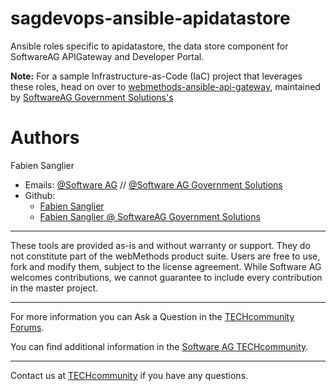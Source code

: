 # sagdevops-ansible-apidatastore

Ansible roles specific to apidatastore, the data store component for SoftwareAG APIGateway and Developer Portal.

**Note:**
For a sample Infrastructure-as-Code (IaC) project that leverages these roles, head on over to [webmethods-ansible-api-gateway](https://github.com/softwareag-government-solutions/webmethods-ansible-api-gateway), maintained by [SoftwareAG Government Solutions's](https://www.softwareaggov.com)

# Authors

Fabien Sanglier
- Emails: [@Software AG](mailto:fabien.sanglier@softwareag.com) // [@Software AG Government Solutions](mailto:fabien.sanglier@softwareaggov.com)
- Github: 
  - [Fabien Sanglier](https://github.com/lanimall)
  - [Fabien Sanglier @ SoftwareAG Government Solutions](https://github.com/fabien-sanglier-saggs)

______________________
These tools are provided as-is and without warranty or support. They do not constitute part of the webMethods product suite. Users are free to use, fork and modify them, subject to the license agreement. While Software AG welcomes contributions, we cannot guarantee to include every contribution in the master project.
_____________
For more information you can Ask a Question in the [TECHcommunity Forums](https://tech.forums.softwareag.com/tags/c/forum/1/webMethods).

You can find additional information in the [Software AG TECHcommunity](https://tech.forums.softwareag.com/tag/webmethods).
_____________
Contact us at [TECHcommunity](mailto:technologycommunity@softwareag.com?subject=Github/SoftwareAG) if you have any questions.
